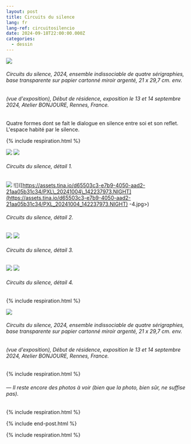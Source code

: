 ```yaml
---
layout: post
title: Circuits du silence
lang: fr
lang-ref: circuitosilencio
date: 2024-09-18T22:00:00.000Z
categories:
  - dessin
---
```


![](</imgs/PXL_20241004_143006256.NIGHT-10 -UP.jpg>)

###### *Circuits du silence*, 2024, ensemble indissociable de quatre sérigraphies, base transparente sur papier cartonné miroir argenté, 21 x 29,7 cm. env.

###### (vue d'exposition), *Début de résidence*, exposition le 13 et 14 septembre 2024, Atelier BONJOURE, Rennes, France.

Quatre formes dont se fait le dialogue en silence entre soi et son reflet.
L'espace habité par le silence.

{% include respiration.html %}

![](</imgs/PXL_20241004_142041293.NIGHT-1 -UP.jpg>)
![](</imgs/PXL_20241004_142105513.NIGHT-2 -UP.jpg>)

###### *Circuits du silence*, détail 1.

![](</imgs/PXL_20241004_142203629.NIGHT-3 -UP.jpg>)
!\[]\([https://assets.tina.io/d65503c3-e7b9-4050-aad2-21aa05b31c34/PXL\_20241004\_142237973.NIGHT](https://assets.tina.io/d65503c3-e7b9-4050-aad2-21aa05b31c34/PXL_20241004_142237973.NIGHT) -4.jpg>)

###### *Circuits du silence*, détail 2.

![](</imgs/PXL_20241004_142328006.NIGHT-5 -UP.jpg>)
![](</imgs/PXL_20241004_142343288.NIGHT-6 -UP.jpg>)

###### *Circuits du silence*, détail 3.

![](</imgs/PXL_20241004_142421869.NIGHT-7 -UP.jpg>)
![](</imgs/PXL_20241004_142434462.NIGHT-8 -UP.jpg>)

###### *Circuits du silence*, détail 4.

{% include respiration.html %}

![](</imgs/PXL_20241004_142929492.NIGHT-9 -UP.jpg>)

###### *Circuits du silence*, 2024, ensemble indissociable de quatre sérigraphies, base transparente sur papier cartonné miroir argenté, 21 x 29,7 cm. env.

###### (vue d'exposition), *Début de résidence*, exposition le 13 et 14 septembre 2024, Atelier BONJOURE, Rennes, France.

{% include respiration.html %}

###### — *Il reste encore des photos à voir (bien que la photo, bien sûr, ne suffise pas).*

{% include respiration.html %}

{% include end-post.html %}

{% include respiration.html %}
